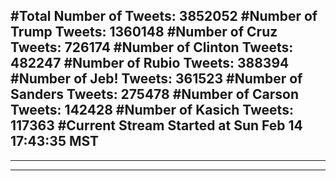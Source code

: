 #Total Number of Tweets: 3852052 
#Number of Trump Tweets: 1360148
#Number of Cruz Tweets: 726174
#Number of Clinton Tweets: 482247
#Number of Rubio Tweets: 388394
#Number of Jeb! Tweets: 361523
#Number of Sanders Tweets: 275478
#Number of Carson Tweets: 142428
#Number of Kasich Tweets: 117363
#Current Stream Started at Sun Feb 14 17:43:35 MST
---
---
---
